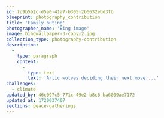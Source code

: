 ```yaml
---
id: fc9b5b2c-d5a0-41a7-b305-2b6632ebd3fb
blueprint: photography_contribution
title: 'Family outing'
photographer_name: 'Bing image'
image: bingwallpaper-3-copy-2.jpg
collection_type: photography-contribution
description:
  -
    type: paragraph
    content:
      -
        type: text
        text: 'Artic wolves deciding their next move....'
challenges:
  - climate
updated_by: 46c097c5-771c-49e2-b8c6-ba6009ae7172
updated_at: 1720037407
sections: peace-gatherings
---
```

